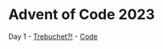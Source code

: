 # Advent of Code 2023

Day 1 - [Trebuchet?!](https://adventofcode.com/2023/day/1) - [Code](https://github.com/Matt-B/advent-of-code-2023/blob/main/src/main/kotlin/uk/co/matt_bailey/adventofcode2023/Day01.kt)
